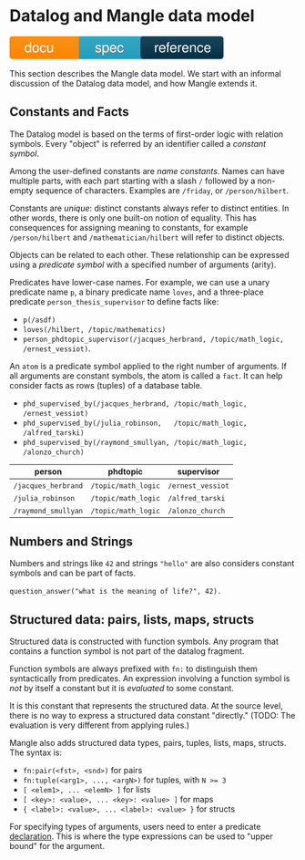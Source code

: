 # Datalog and Mangle data model

![docu badge spec reference](docu_spec_reference.svg)

This section describes the Mangle data model. We start with an informal
discussion of the Datalog data model, and how Mangle extends it.

## Constants and Facts

The Datalog model is based on the terms of first-order logic with relation symbols.
Every "object" is referred by an identifier called a *constant symbol*.

Among the user-defined constants are *name constants*. Names can have
multiple parts, with each part starting with a slash `/` followed by a
non-empty sequence of characters. Examples are `/friday`, or `/person/hilbert`.

Constants are *unique*: distinct constants always refer to distinct entities.
In other words, there is only one built-on notion of equality. This has
consequences for assigning meaning to constants, for example
`/person/hilbert` and `/mathematician/hilbert` will refer to distinct objects.

Objects can be related to each other. These relationship can be expressed
using a *predicate symbol* with a specified number of arguments (arity).

Predicates have lower-case names. For example, we can use a unary predicate name `p`, a binary predicate name `loves`, and a three-place predicate `person_thesis_supervisor` to define facts like:
- `p(/asdf)`
- `loves(/hilbert, /topic/mathematics)`
- `person_phdtopic_supervisor(/jacques_herbrand, /topic/math_logic, /ernest_vessiot)`.

An `atom` is a predicate symbol applied to the right number of arguments.
If all arguments are constant symbols, the atom is called a `fact`.
It can help consider facts as rows (tuples) of a database table.

- `phd_supervised_by(/jacques_herbrand, /topic/math_logic, /ernest_vessiot)`
- `phd_supervised_by(/julia_robinson,   /topic/math_logic, /alfred_tarski)`
- `phd_supervised_by(/raymond_smullyan, /topic/math_logic, /alonzo_church)`

|  person            | phdtopic          | supervisor       |
| ------------------ | ----------------- | ---------------- |
| `/jacques_herbrand`|`/topic/math_logic`| `/ernest_vessiot`|
| `/julia_robinson`|`/topic/math_logic`  | `/alfred_tarski` |
| `/raymond_smullyan`|`/topic/math_logic`| `/alonzo_church` |

## Numbers and Strings

Numbers and strings like `42` and strings `"hello"` are also considers
constant symbols and can be part of facts.

`question_answer("what is the meaning of life?", 42).`

## Structured data: pairs, lists, maps, structs

Structured data is constructed with function symbols. Any program that
contains a function symbol is not part of the datalog fragment.

Function symbols are always prefixed with `fn:` to distinguish them
syntactically from predicates. An expression involving a function symbol is
*not* by itself a constant but it is *evaluated* to some constant.

It is this constant that represents the structured data. At the source level, there
is no way to express a structured data constant "directly."
(TODO: The evaluation is very different from applying rules.)

Mangle also adds structured data types, pairs, tuples, lists, maps, structs.
The syntax is:

* `fn:pair(<fst>, <snd>)` for pairs
* `fn:tuple(<arg1>, ..., <argN>)` for tuples, with `N >= 3`
* `[ <elem1>, ... <elemN> ]` for lists
* `[ <key>: <value>, ... <key>: <value> ]` for maps
* `{ <label>: <value>, ... <label>: <value> }` for structs

For specifying types of arguments, users need to enter a
predicate [declaration](spec_decls.md). This is where the type
expressions can be used to "upper bound" for the argument.
